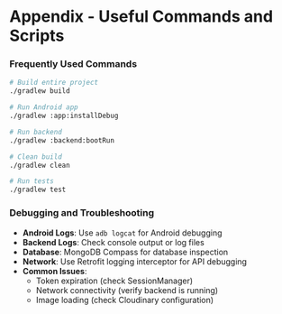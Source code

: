 # Appendix - Useful Commands and Scripts

### Frequently Used Commands

```bash
# Build entire project
./gradlew build

# Run Android app
./gradlew :app:installDebug

# Run backend
./gradlew :backend:bootRun

# Clean build
./gradlew clean

# Run tests
./gradlew test
```

### Debugging and Troubleshooting

- **Android Logs**: Use `adb logcat` for Android debugging
- **Backend Logs**: Check console output or log files
- **Database**: MongoDB Compass for database inspection
- **Network**: Use Retrofit logging interceptor for API debugging
- **Common Issues**: 
  - Token expiration (check SessionManager)
  - Network connectivity (verify backend is running)
  - Image loading (check Cloudinary configuration)
